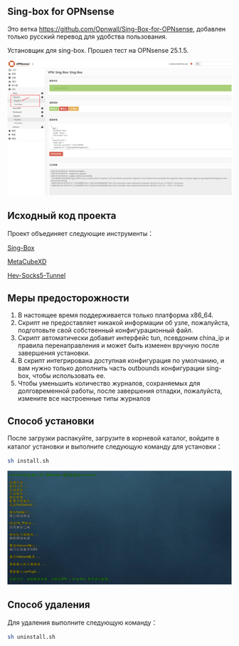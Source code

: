 ## Sing-box for OPNsense

Это ветка https://github.com/Opnwall/Sing-Box-for-OPNsense, добавлен только русский перевод для удобства пользования.

Установщик для sing-box.
Прошел тест на OPNsense 25.1.5.

![](images/proxy.png)

## Исходный код проекта
Проект объединяет следующие инструменты：

[Sing-Box](https://github.com/SagerNet/sing-box) 

[MetaCubeXD](https://github.com/MetaCubeX/metacubexd) 

[Hev-Socks5-Tunnel](https://github.com/heiher/hev-socks5-tunnel)

## Меры предосторожности
1. В настоящее время поддерживается только платформа x86_64.
2. Скрипт не предоставляет никакой информации об узле, пожалуйста, подготовьте свой собственный конфигурационный файл.
3. Скрипт автоматически добавит интерфейс tun, псевдоним china_ip и правила перенаправления и может быть изменен вручную после завершения установки.
4. В скрипт интегрирована доступная конфигурация по умолчанию, и вам нужно только дополнить часть outbounds конфигурации sing-box, чтобы использовать ее.
5. Чтобы уменьшить количество журналов, сохраняемых для долговременной работы, после завершения отладки, пожалуйста, измените все настроенные типы журналов 

## Способ установки
После загрузки распакуйте, загрузите в корневой каталог, войдите в каталог установки и выполните следующую команду для установки：

```bash
sh install.sh
```
![](images/install.png)

## Способ удаления
Для удаления выполните следующую команду：

```bash
sh uninstall.sh
```


